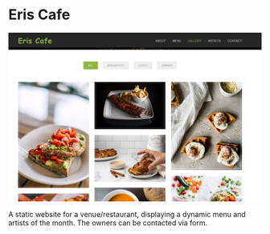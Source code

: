 # Eris Cafe

!['test'](https://github.com/eggsmayhem/eriscafe/blob/main/promotional/erisfront.png)

A static website for a venue/restaurant, displaying a dynamic menu and artists of the month. The owners can be contacted via form.
